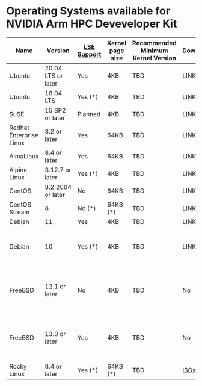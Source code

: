 # Operating Systems available for NVIDIA Arm HPC Deveveloper Kit

 Name | Version | [LSE Support](optimizing.md#locksynchronization-intensive-workload) | Kernel page size | Recommended Minimum Kernel Version | Download | Comment
------ | ------ | ----- | ----- | ----- | ----- | -----
Ubuntu | 20.04 LTS or later | Yes | 4KB | TBD | LINK | Yes | 
Ubuntu | 18.04 LTS | Yes (*) | 4KB | TBD | LINK | Yes | (*) needs `apt install libc6-lse`
SuSE | 15 SP2 or later| Planned | 4KB | TBD | LINK | Yes | 
Redhat Enterprise Linux | 8.2 or later | Yes | 64KB | TBD | LINK | Yes | 
AlmaLinux | 8.4 or later | Yes | 64KB | TBD | LINK | Yes |
Alpine Linux | 3.12.7 or later | Yes (*) | 4KB | TBD | LINK | | (*) LSE enablement checked in version 3.14 |
CentOS | 8.2.2004 or later | No | 64KB | TBD | LINK | Yes | |
CentOS Stream | 8 | No (*) | 64KB (*) | TBD | LINK | |(*) details to be confirmed once AMI's are available|
Debian | 11 | Yes | 4KB | TBD | LINK | Yes |
Debian | 10 | Yes (*) | 4KB | TBD | LINK | Yes, as of Debian 10.7 (2020-12-07) |
FreeBSD | 12.1 or later | No | 4KB | TBD | No | Device hotplug and API shutdown don't work
FreeBSD | 13.0 or later | Yes | 4KB | TBD | No | Device hotplug and API shutdown don't work
Rocky Linux | 8.4 or later | Yes (*) | 64KB (*) | TBD | [ISOs](https://rockylinux.org/download) | [Release Notes](https://docs.rockylinux.org/release_notes/8-changelog/)
